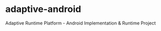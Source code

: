 adaptive-android
================

Adaptive Runtime Platform - Android Implementation &amp; Runtime Project
